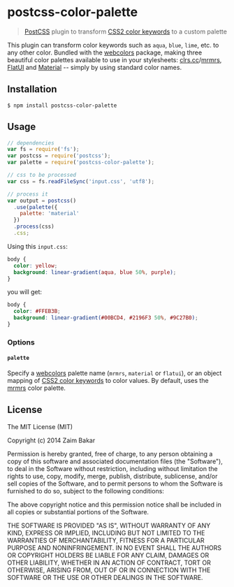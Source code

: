 # postcss-color-palette

> [PostCSS](https://github.com/postcss/postcss) plugin to transform
> [CSS2 color keywords](http://www.w3.org/TR/2011/REC-CSS2-20110607/syndata.html#value-def-color) to a custom palette

This plugin can transform color keywords such as `aqua`, `blue`, `lime`, etc.
to any other color. Bundled with the
[webcolors](https://github.com/zaim/webcolors) package, making three beautiful
color palettes available to use in your stylesheets: [clrs.cc](http://clrs.cc)/[mrmrs](https://github.com/mrmrs/colors),
[FlatUI](http://flatuicolors.co) and [Material](http://www.google.com/design/spec/style/color.html) -- simply by using standard color names.

## Installation

```
$ npm install postcss-color-palette
```

## Usage

```javascript
// dependencies
var fs = require('fs');
var postcss = require('postcss');
var palette = require('postcss-color-palette');

// css to be processed
var css = fs.readFileSync('input.css', 'utf8');

// process it
var output = postcss()
  .use(palette({
    palette: 'material'
  })
  .process(css)
  .css;
```

Using this `input.css`:

```css
body {
  color: yellow;
  background: linear-gradient(aqua, blue 50%, purple);
}
```

you will get:

```css
body {
  color: #FFEB3B;
  background: linear-gradient(#00BCD4, #2196F3 50%, #9C27B0);
}
```

### Options

#### `palette`

Specify a [webcolors](https://github.com/zaim/webcolors) palette name
(`mrmrs`, `material` or `flatui`), or an object mapping of [CSS2 color keywords](http://www.w3.org/TR/2011/REC-CSS2-20110607/syndata.html#value-def-color) to
color values. By default, uses the [mrmrs](https://github.com/mrmrs/colors)
color palette.

## License

The MIT License (MIT)

Copyright (c) 2014 Zaim Bakar

Permission is hereby granted, free of charge, to any person obtaining a
copy of this software and associated documentation files (the "Software"),
to deal in the Software without restriction, including without limitation
the rights to use, copy, modify, merge, publish, distribute, sublicense,
and/or sell copies of the Software, and to permit persons to whom the
Software is furnished to do so, subject to the following conditions:

The above copyright notice and this permission notice shall be included
in all copies or substantial portions of the Software.

THE SOFTWARE IS PROVIDED "AS IS", WITHOUT WARRANTY OF ANY KIND, EXPRESS OR
IMPLIED, INCLUDING BUT NOT LIMITED TO THE WARRANTIES OF MERCHANTABILITY,
FITNESS FOR A PARTICULAR PURPOSE AND NONINFRINGEMENT. IN NO EVENT SHALL THE
AUTHORS OR COPYRIGHT HOLDERS BE LIABLE FOR ANY CLAIM, DAMAGES OR OTHER
LIABILITY, WHETHER IN AN ACTION OF CONTRACT, TORT OR OTHERWISE, ARISING
FROM, OUT OF OR IN CONNECTION WITH THE SOFTWARE OR THE USE OR OTHER
DEALINGS IN THE SOFTWARE.
